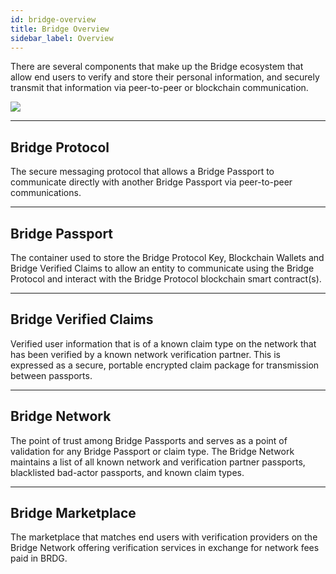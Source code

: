 ```yaml
---
id: bridge-overview
title: Bridge Overview
sidebar_label: Overview
---
```


There are several components that make up the Bridge ecosystem that allow end users to verify and store their personal information, and securely transmit that information via peer-to-peer or blockchain communication.

<img class='centered' src='../img/overview.png'></img>

---

## Bridge Protocol
The secure messaging protocol that allows a Bridge Passport to communicate directly with another Bridge Passport via peer-to-peer communications.

---

## Bridge Passport
The container used to store the Bridge Protocol Key, Blockchain Wallets and Bridge Verified Claims to allow an entity to communicate using the Bridge Protocol and interact with the Bridge Protocol blockchain smart contract(s).

---

## Bridge Verified Claims
Verified user information that is of a known claim type on the network that has been verified by a known network verification partner.  This is expressed as a secure, portable encrypted claim package for transmission between passports.

---

## Bridge Network
The point of trust among Bridge Passports and serves as a point of validation for any Bridge Passport or claim type.  The Bridge Network maintains a list of all known network and verification partner passports, blacklisted bad-actor passports, and known claim types.

---

## Bridge Marketplace
The marketplace that matches end users with verification providers on the Bridge Network offering verification services in exchange for network fees paid in BRDG.




